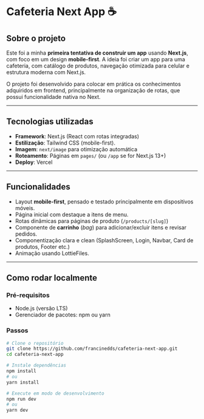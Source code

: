 # Cafeteria Next App ☕️

## Sobre o projeto

Este foi a minha **primeira tentativa de construir um app** usando **Next.js**, com foco em um design **mobile-first**. A ideia foi criar um app para uma cafeteria, com catálogo de produtos, navegação otimizada para celular e estrutura moderna com Next.js.

O projeto foi desenvolvido para colocar em prática os conhecimentos adquiridos em frontend, principalmente na organização de rotas, que possui funcionalidade nativa no Next.

---

## Tecnologias utilizadas

- **Framework**: Next.js (React com rotas integradas)
- **Estilização**: Tailwind CSS (mobile-first).
- **Imagem**: `next/image` para otimização automática
- **Roteamento**: Páginas em `pages/` (ou `/app` se for Next.js 13+)
- **Deploy**: Vercel

---

## Funcionalidades

- Layout **mobile-first**, pensado e testado principalmente em dispositivos móveis.
- Página inicial com destaque a itens de menu.
- Rotas dinâmicas para páginas de produto (`/products/[slug]`)
- Componente de **carrinho** (*bag*) para adicionar/excluir itens e revisar pedidos.
- Componentização clara e clean (SplashScreen, Login, Navbar, Card de produtos, Footer etc.)
- Animação usando LottieFiles.

---

## Como rodar localmente

### Pré-requisitos

- Node.js (versão LTS)
- Gerenciador de pacotes: npm ou yarn

### Passos

```bash
# Clone o repositório
git clone https://github.com/francinedds/cafeteria-next-app.git
cd cafeteria-next-app

# Instale dependências
npm install
# ou
yarn install

# Execute em modo de desenvolvimento
npm run dev
# ou
yarn dev

